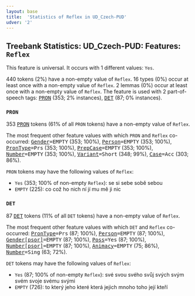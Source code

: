 ```yaml
---
layout: base
title:  'Statistics of Reflex in UD_Czech-PUD'
udver: '2'
---
```


## Treebank Statistics: UD_Czech-PUD: Features: `Reflex`

This feature is universal.
It occurs with 1 different values: `Yes`.

440 tokens (2%) have a non-empty value of `Reflex`.
16 types (0%) occur at least once with a non-empty value of `Reflex`.
2 lemmas (0%) occur at least once with a non-empty value of `Reflex`.
The feature is used with 2 part-of-speech tags: <tt><a href="cs_pud-pos-PRON.html">PRON</a></tt> (353; 2% instances), <tt><a href="cs_pud-pos-DET.html">DET</a></tt> (87; 0% instances).

### `PRON`

353 <tt><a href="cs_pud-pos-PRON.html">PRON</a></tt> tokens (61% of all `PRON` tokens) have a non-empty value of `Reflex`.

The most frequent other feature values with which `PRON` and `Reflex` co-occurred: <tt><a href="cs_pud-feat-Gender.html">Gender</a></tt><tt>=EMPTY</tt> (353; 100%), <tt><a href="cs_pud-feat-Person.html">Person</a></tt><tt>=EMPTY</tt> (353; 100%), <tt><a href="cs_pud-feat-PronType.html">PronType</a></tt><tt>=Prs</tt> (353; 100%), <tt><a href="cs_pud-feat-PrepCase.html">PrepCase</a></tt><tt>=EMPTY</tt> (353; 100%), <tt><a href="cs_pud-feat-Number.html">Number</a></tt><tt>=EMPTY</tt> (353; 100%), <tt><a href="cs_pud-feat-Variant.html">Variant</a></tt><tt>=Short</tt> (348; 99%), <tt><a href="cs_pud-feat-Case.html">Case</a></tt><tt>=Acc</tt> (303; 86%).

`PRON` tokens may have the following values of `Reflex`:

* `Yes` (353; 100% of non-empty `Reflex`): se si sebe sobě sebou
* `EMPTY` (225): co což ho nich ní jí mu mě ji nic

### `DET`

87 <tt><a href="cs_pud-pos-DET.html">DET</a></tt> tokens (11% of all `DET` tokens) have a non-empty value of `Reflex`.

The most frequent other feature values with which `DET` and `Reflex` co-occurred: <tt><a href="cs_pud-feat-PronType.html">PronType</a></tt><tt>=Prs</tt> (87; 100%), <tt><a href="cs_pud-feat-Person.html">Person</a></tt><tt>=EMPTY</tt> (87; 100%), <tt><a href="cs_pud-feat-Gender-psor.html">Gender[psor]</a></tt><tt>=EMPTY</tt> (87; 100%), <tt><a href="cs_pud-feat-Poss.html">Poss</a></tt><tt>=Yes</tt> (87; 100%), <tt><a href="cs_pud-feat-Number-psor.html">Number[psor]</a></tt><tt>=EMPTY</tt> (87; 100%), <tt><a href="cs_pud-feat-Animacy.html">Animacy</a></tt><tt>=EMPTY</tt> (75; 86%), <tt><a href="cs_pud-feat-Number.html">Number</a></tt><tt>=Sing</tt> (63; 72%).

`DET` tokens may have the following values of `Reflex`:

* `Yes` (87; 100% of non-empty `Reflex`): své svou svého svůj svých svým svém svoje svému svými
* `EMPTY` (726): to který jeho které která jejich mnoho toho její kteří

